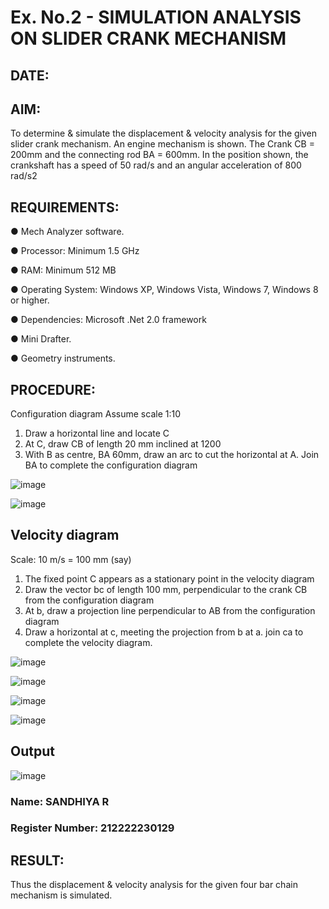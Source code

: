 # Ex. No.2 - SIMULATION ANALYSIS ON SLIDER CRANK MECHANISM

## DATE: 

## AIM:
  To determine & simulate the displacement & velocity analysis for the given slider crank mechanism. 
  An engine mechanism is shown. The Crank CB = 200mm and the connecting rod BA = 600mm. In the position shown, the crankshaft has a speed of 50 rad/s and an angular acceleration of 800 rad/s2


## REQUIREMENTS:
  ●	Mech Analyzer software.
  
  ●	Processor: Minimum 1.5 GHz
  
  ●	RAM: Minimum 512 MB
  
  ●	Operating System: Windows XP, Windows Vista, Windows 7, Windows 8 or higher.
  
  ●	Dependencies: Microsoft .Net 2.0 framework
 
  ●	Mini Drafter.
  
  ●	Geometry instruments.

## PROCEDURE:
  Configuration diagram
  Assume scale 1:10
 1. Draw a horizontal line and locate C
 2. At C, draw CB of length 20 mm inclined at 1200 
 3. With B as centre, BA 60mm, draw an arc to cut the horizontal at A. Join BA to complete the configuration diagram 

![image](https://github.com/Sellakumar1987/Ex.-No.2---SIMULATION-ANALYSIS-ON-SLIDER-CRANK-MECHANISM/assets/113594316/0e905314-0fc5-4e13-a513-67c95aced702)

![image](https://github.com/Sellakumar1987/Ex.-No.2---SIMULATION-ANALYSIS-ON-SLIDER-CRANK-MECHANISM/assets/113594316/590ca17d-5a31-427c-816d-975478542bcd)


## Velocity diagram
 Scale: 10 m/s = 100 mm (say) 
 1. The fixed point C appears as a stationary point in the velocity diagram 
 2. Draw the vector bc of length 100 mm, perpendicular to the crank CB from the configuration diagram 
 3. At b, draw a projection line perpendicular to AB from the configuration diagram 
 4. Draw a horizontal at c, meeting the projection from b at a. join ca to complete the velocity diagram.

![image](https://github.com/Sellakumar1987/Ex.-No.2---SIMULATION-ANALYSIS-ON-SLIDER-CRANK-MECHANISM/assets/113594316/23ca1772-5a92-4b8b-a8bc-e149da33d297)

![image](https://github.com/Sellakumar1987/Ex.-No.2---SIMULATION-ANALYSIS-ON-SLIDER-CRANK-MECHANISM/assets/113594316/d1412f9a-dcab-4433-a9a5-b5d6d19257b9)

![image](https://github.com/Sellakumar1987/Ex.-No.2---SIMULATION-ANALYSIS-ON-SLIDER-CRANK-MECHANISM/assets/113594316/b703f1f3-def1-4fd9-a9da-6b5c4d57b632)

![image](https://github.com/Sellakumar1987/Ex.-No.2---SIMULATION-ANALYSIS-ON-SLIDER-CRANK-MECHANISM/assets/113594316/188cba1a-fe54-4549-a6e5-3bb6b8d7b120)

## Output
![image](https://github.com/SandhiyaR1/Ex.-No.2---SIMULATION-ANALYSIS-ON-SLIDER-CRANK-MECHANISM/assets/113497571/58f96050-3b56-4e61-9e67-3c712ed752fb)


### Name: SANDHIYA R
### Register Number: 212222230129

## RESULT:
Thus the displacement & velocity analysis for the given four bar chain mechanism is simulated.
